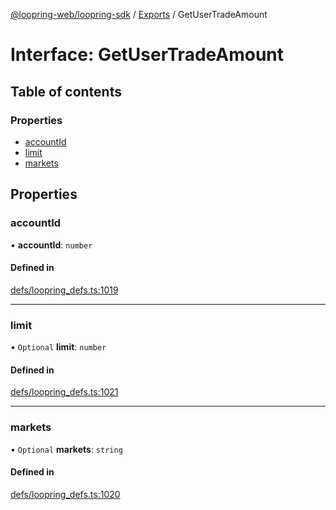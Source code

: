[@loopring-web/loopring-sdk](../README.md) / [Exports](../modules.md) / GetUserTradeAmount

# Interface: GetUserTradeAmount

## Table of contents

### Properties

- [accountId](GetUserTradeAmount.md#accountid)
- [limit](GetUserTradeAmount.md#limit)
- [markets](GetUserTradeAmount.md#markets)

## Properties

### accountId

• **accountId**: `number`

#### Defined in

[defs/loopring_defs.ts:1019](https://github.com/Loopring/loopring_sdk/blob/ee2acc4/src/defs/loopring_defs.ts#L1019)

___

### limit

• `Optional` **limit**: `number`

#### Defined in

[defs/loopring_defs.ts:1021](https://github.com/Loopring/loopring_sdk/blob/ee2acc4/src/defs/loopring_defs.ts#L1021)

___

### markets

• `Optional` **markets**: `string`

#### Defined in

[defs/loopring_defs.ts:1020](https://github.com/Loopring/loopring_sdk/blob/ee2acc4/src/defs/loopring_defs.ts#L1020)
